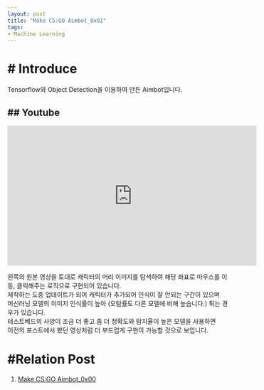 ```yaml
---
layout: post
title: "Make CS:GO Aimbot_0x01"
tags:
- Machine Learning
---
```


# # Introduce
Tensorflow와 Object Detection을 이용하여 만든 Aimbot입니다.  

## ## Youtube
<iframe width="560" height="315" src="https://www.youtube.com/embed/gIVbY8Ni88U" frameborder="0" allow="accelerometer; autoplay; encrypted-media; gyroscope; picture-in-picture" allowfullscreen></iframe>

왼쪽의 원본 영상을 토대로 캐릭터의 머리 이미지를 탐색하여 해당 좌표로 마우스를 이동, 클릭해주는 로직으로 구현되어 있습니다.  
제작하는 도중 업데이트가 되어 캐릭터가 추가되어 인식이 잘 안되는 구간이 있으며  
머신러닝 모델의 이미지 인식률이 높아 (오탐률도 다른 모델에 비해 높습니다.) 튀는 경우가 있습니다.  
테스트베드의 사양이 조금 더 좋고 좀 더 정확도와 탐지율이 높은 모델을 사용하면  
이전의 포스트에서 봤던 영상처럼 더 부드럽게 구현이 가능할 것으로 보입니다.

# #Relation Post
1. [Make CS:GO Aimbot_0x00](https://holiam.kr/mls/2019-10-31-CSGOAimbot-0.html)
